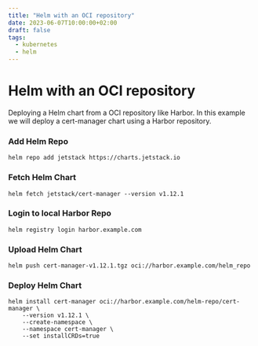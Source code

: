 ```yaml
---
title: "Helm with an OCI repository"
date: 2023-06-07T10:00:00+02:00
draft: false
tags:
  - kubernetes
  - helm
---
```

# Helm with an OCI repository
Deploying a Helm chart from a OCI repository like Harbor. In this example we will deploy a cert-manager chart using a Harbor repository.

### Add Helm Repo 
```shell
helm repo add jetstack https://charts.jetstack.io
```

### Fetch Helm Chart 
```shell
helm fetch jetstack/cert-manager --version v1.12.1
```

### Login to local Harbor Repo
```shell
helm registry login harbor.example.com
```
   
### Upload Helm Chart
```shell
helm push cert-manager-v1.12.1.tgz oci://harbor.example.com/helm_repo
```

### Deploy Helm Chart
```shell
helm install cert-manager oci://harbor.example.com/helm-repo/cert-manager \
    --version v1.12.1 \
    --create-namespace \
    --namespace cert-manager \
    --set installCRDs=true
```
